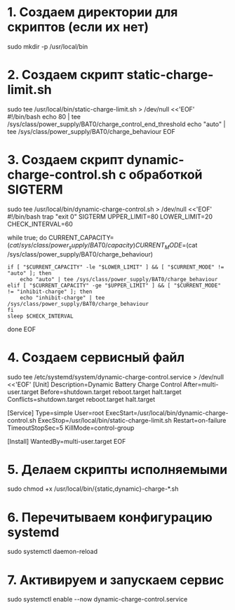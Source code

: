 # 1. Создаем директории для скриптов (если их нет)
sudo mkdir -p /usr/local/bin

# 2. Создаем скрипт static-charge-limit.sh
sudo tee /usr/local/bin/static-charge-limit.sh > /dev/null <<'EOF'
#!/bin/bash
echo 80 | tee /sys/class/power_supply/BAT0/charge_control_end_threshold
echo "auto" | tee /sys/class/power_supply/BAT0/charge_behaviour
EOF

# 3. Создаем скрипт dynamic-charge-control.sh с обработкой SIGTERM
sudo tee /usr/local/bin/dynamic-charge-control.sh > /dev/null <<'EOF'
#!/bin/bash
trap "exit 0" SIGTERM
UPPER_LIMIT=80
LOWER_LIMIT=20
CHECK_INTERVAL=60

while true; do
    CURRENT_CAPACITY=$(cat /sys/class/power_supply/BAT0/capacity)
    CURRENT_MODE=$(cat /sys/class/power_supply/BAT0/charge_behaviour)

    if [ "$CURRENT_CAPACITY" -le "$LOWER_LIMIT" ] && [ "$CURRENT_MODE" != "auto" ]; then
        echo "auto" | tee /sys/class/power_supply/BAT0/charge_behaviour
    elif [ "$CURRENT_CAPACITY" -ge "$UPPER_LIMIT" ] && [ "$CURRENT_MODE" != "inhibit-charge" ]; then
        echo "inhibit-charge" | tee /sys/class/power_supply/BAT0/charge_behaviour
    fi
    sleep $CHECK_INTERVAL
done
EOF

# 4. Создаем сервисный файл
sudo tee /etc/systemd/system/dynamic-charge-control.service > /dev/null <<'EOF'
[Unit]
Description=Dynamic Battery Charge Control
After=multi-user.target
Before=shutdown.target reboot.target halt.target
Conflicts=shutdown.target reboot.target halt.target

[Service]
Type=simple
User=root
ExecStart=/usr/local/bin/dynamic-charge-control.sh
ExecStop=/usr/local/bin/static-charge-limit.sh
Restart=on-failure
TimeoutStopSec=5
KillMode=control-group

[Install]
WantedBy=multi-user.target
EOF

# 5. Делаем скрипты исполняемыми
sudo chmod +x /usr/local/bin/{static,dynamic}-charge-*.sh

# 6. Перечитываем конфигурацию systemd
sudo systemctl daemon-reload

# 7. Активируем и запускаем сервис
sudo systemctl enable --now dynamic-charge-control.service
